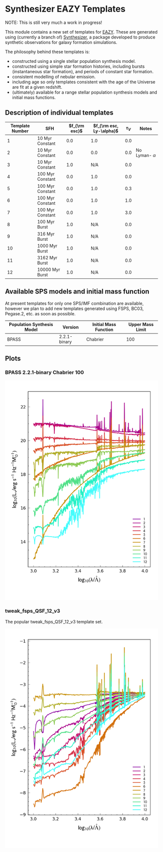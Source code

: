 # Synthesizer EAZY Templates

NOTE: This is still very much a work in progress!

This module contains a new set of templates for [EAZY](https://github.com/gbrammer/eazy-photoz/). These are generated using (currently a branch of) [Synthesizer](https://github.com/flaresimulations/synthesizer), a package developed to produce synthetic observations for galaxy formation simulations.

The philosophy behind these templates is:

- constructed using a single stellar population synthesis model.
- constructed using simple star formation histories, including bursts (instantaneous star formation), and periods of constant star formation.
- consistent modelling of nebular emission.
- including age so only templates consistent with the age of the Universe are fit at a given redshift.
- (ultimately) available for a range stellar population synthesis models and initial mass functions.


## Description of individual templates

| Template Number | SFH | $f_{\rm esc}$ | $f_{\rm esc, Ly-\alpha}$ | $\tau_{V}$ | Notes |
| --- | --- | --- | --- | --- | --- |
| 1  | 10 Myr Constant  | 0.0 | 1.0 | 0.0 | |
| 2  | 10 Myr Constant  | 0.0 | 0.0 | 0.0 | No Lyman- $\alpha$ |
| 3  | 10 Myr Constant  | 1.0 | N/A | 0.0 | |
| 4  | 100 Myr Constant  | 0.0 | 1.0 | 0.0 | |
| 5  | 100 Myr Constant  | 0.0 | 1.0 | 0.3 | |
| 6  | 100 Myr Constant  | 0.0 | 1.0 | 1.0 | |
| 7  | 100 Myr Constant  | 0.0 | 1.0 | 3.0 | |
| 8  | 100 Myr Burst | 1.0 | N/A | 0.0 | |
| 9  | 316 Myr Burst | 1.0 | N/A | 0.0 | |
| 10 | 1000 Myr Burst | 1.0 | N/A | 0.0 | |
| 11 | 3162 Myr Burst | 1.0 | N/A | 0.0 | |
| 12 | 10000 Myr Burst | 1.0 | N/A | 0.0 | |


## Available SPS models and initial mass function

At present templates for only one SPS/IMF combination are available, however we plan to add new templates generated using FSPS, BC03, Pegase.2, etc. as soon as possible.

| Population Synthesis Model | Version | Initial Mass Function | Upper Mass Limit |
| --- | --- | --- | --- |
| BPASS | 2.2.1-binary | Chabrier | 100 |


## Plots

### BPASS 2.2.1-binary Chabrier 100

![](docs/figs/Wilkins22_bpass-v2.2.1_chab100-bin_all.png)


### tweak_fsps_QSF_12_v3

The popular tweak_fsps_QSF_12_v3 template set.

![](docs/figs/tweak_fsps_QSF_12_v3_all.png)
